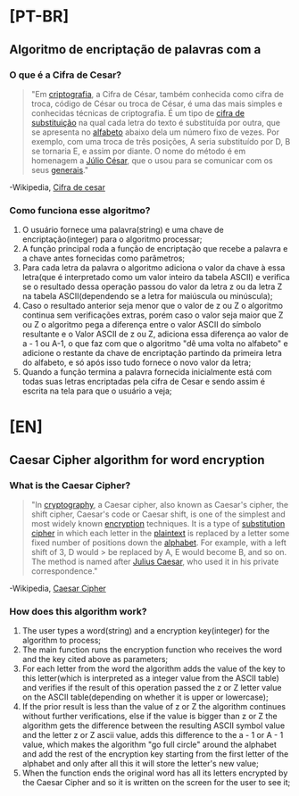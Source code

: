 # [PT-BR]

## Algoritmo de encriptação de palavras com a

### O que é a Cifra de Cesar?
> "Em [criptografia](https://pt.wikipedia.org/wiki/Criptografia), a Cifra de César, também conhecida como cifra de troca, código de César ou troca de César, é uma das mais simples e conhecidas técnicas de 
> criptografia. É um tipo de [cifra de substituição](https://pt.wikipedia.org/wiki/Cifra_de_substitui%C3%A7%C3%A3o) na qual cada letra do texto é substituída por outra, que se apresenta no 
> [alfabeto](https://pt.wikipedia.org/wiki/Alfabeto) abaixo dela um número fixo de vezes. Por exemplo, com uma troca de três posições, A seria substituído por D, B se tornaria E, e assim por diante. 
> O nome do método é em homenagem a [Júlio César](https://pt.wikipedia.org/wiki/J%C3%BAlio_C%C3%A9sar), que o usou para se comunicar com os seus [generais](https://pt.wikipedia.org/wiki/General)."

-Wikipedia, [Cifra de cesar](https://pt.wikipedia.org/wiki/Cifra_de_C%C3%A9sar)

### Como funciona esse algoritmo?

1. O usuário fornece uma palavra(string) e uma chave de encriptação(integer) para o algoritmo processar;
2. A função principal roda a função de encriptação que recebe a palavra e a chave antes fornecidas como parâmetros;
3. Para cada letra da palavra o algoritmo adiciona o valor da chave à essa letra(que é interpretado como um valor inteiro da tabela ASCII) e verifica se o resultado dessa operação passou do valor da letra z ou da letra Z na tabela ASCII(dependendo se a letra for maiúscula ou minúscula);
4. Caso o resultado anterior seja menor que o valor de z ou Z o algoritmo continua sem verificações extras, porém caso o valor seja maior que Z ou Z o algoritmo pega a diferença entre o valor ASCII do símbolo resultante e o Valor ASCII de z ou Z, adiciona essa diferença ao valor de a - 1 ou A-1, o que faz com que o algoritmo "dê uma volta no alfabeto" e adicione o restante da chave de encriptação partindo da primeira letra do alfabeto, e só após isso tudo fornece o novo valor da letra;
5. Quando a função termina a palavra fornecida inicialmente está com todas suas letras encriptadas pela cifra de Cesar e sendo assim é escrita na tela para que o usuário a veja;

# [EN]

## Caesar Cipher algorithm for word encryption

### What is the Caesar Cipher?

> "In [cryptography](https://en.wikipedia.org/wiki/Cryptography), a Caesar cipher, also known as Caesar's cipher, the shift cipher, Caesar's code or Caesar shift, is one of the simplest and most widely known 
> [encryption](https://en.wikipedia.org/wiki/Encryption) techniques. It is a type of [substitution cipher](https://en.wikipedia.org/wiki/Substitution_cipher) in which each letter in the 
> [plaintext](https://en.wikipedia.org/wiki/Plaintext) is replaced by a letter some fixed number of positions down the [alphabet](https://en.wikipedia.org/wiki/Alphabet). For example, with a left shift of 3, D would > be replaced by A, E would become B, and so on. The method is named after [Julius Caesar](https://en.wikipedia.org/wiki/Julius_Caesar), who used it in his private correspondence."

-Wikipedia, [Caesar Cipher](https://en.wikipedia.org/wiki/Caesar_cipher)

### How does this algorithm work?

1. The user types a word(string) and a encryption key(integer) for the algorithm to process;
2. The main function runs the encryption function who receives the word and the key cited above as parameters;
3. For each letter from the word the algorithm adds the value of the key to this letter(which is interpreted as a integer value from the ASCII table) and verifies if the result of this operation passed the z or Z letter value on the ASCII table(depending on whether it is upper or lowercase);
4. If the prior result is less than the value of z or Z the algorithm continues without further verifications, else if the value is bigger than z or Z the algorithm gets the difference between the resulting ASCII symbol value and the letter z or Z ascii value, adds this difference to the a - 1 or A - 1 value, which makes the algorithm "go full circle" around the alphabet and add the rest of the encryption key starting from the first letter of the alphabet and only after all this it will store the letter's new value;
5. When the function ends the original word has all its letters encrypted by the Caesar Cipher and so it is written on the screen for the user to see it;
